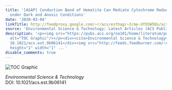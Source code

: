 ```yaml
---
title: '[ASAP] Conduction Band of Hematite Can Mediate Cytochrome Reduction by Fe(II)
  under Dark and Anoxic Conditions'
date: '2020-03-04'
linkTitle: http://feedproxy.google.com/~r/acs/esthag/~3/me-UfOSW50o/acs.est.9b06141
source: 'Environmental Science & Technology: Latest Articles (ACS Publications)'
description: '<p><img src="https://pubs.acs.org/na101/home/literatum/publisher/achs/journals/content/esthag/0/esthag.ahead-of-print/acs.est.9b06141/20200304/images/medium/es9b06141_0007.gif"
  alt="TOC Graphic"/></p><div><cite>Environmental Science & Technology</cite></div><div>DOI:
  10.1021/acs.est.9b06141</div><img src="http://feeds.feedburner.com/~r/acs/esthag/~4/me-UfOSW50o"
  height="1" width="1" ...'
disable_comments: true
---
```

<p><img src="https://pubs.acs.org/na101/home/literatum/publisher/achs/journals/content/esthag/0/esthag.ahead-of-print/acs.est.9b06141/20200304/images/medium/es9b06141_0007.gif" alt="TOC Graphic"/></p><div><cite>Environmental Science & Technology</cite></div><div>DOI: 10.1021/acs.est.9b06141</div><img src="http://feeds.feedburner.com/~r/acs/esthag/~4/me-UfOSW50o" height="1" width="1" ...